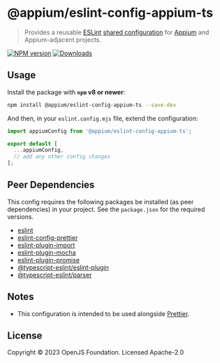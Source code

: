 # @appium/eslint-config-appium-ts

> Provides a reusable [ESLint](http://eslint.org/) [shared configuration](http://eslint.org/docs/developer-guide/shareable-configs) for [Appium](https://github.com/appium/appium) and Appium-adjacent projects.

[![NPM version](http://img.shields.io/npm/v/@appium/eslint-config-appium-ts.svg)](https://npmjs.org/package/@appium/eslint-config-appium-ts)
[![Downloads](http://img.shields.io/npm/dm/@appium/eslint-config-appium-ts.svg)](https://npmjs.org/package/@appium/eslint-config-appium-ts)

## Usage

Install the package with **`npm` v8 or newer**:

```bash
npm install @appium/eslint-config-appium-ts --save-dev
```

And then, in your `eslint.config.mjs` file, extend the configuration:

```js
import appiumConfig from '@appium/eslint-config-appium-ts';

export default [
  ...appiumConfig,
  // add any other config changes 
];
```

## Peer Dependencies

This config requires the following packages be installed (as peer dependencies) in your project.  See the `package.json` for the required versions.

- [eslint](https://www.npmjs.com/package/eslint)
- [eslint-config-prettier](https://www.npmjs.com/package/eslint-config-prettier)
- [eslint-plugin-import](https://www.npmjs.com/package/eslint-plugin-import)
- [eslint-plugin-mocha](https://www.npmjs.com/package/eslint-plugin-mocha)
- [eslint-plugin-promise](https://www.npmjs.com/package/eslint-plugin-promise)
- [@typescript-eslint/eslint-plugin](https://www.npmjs.com/package/@typescript-eslint/eslint-plugin)
- [@typescript-eslint/parser](https://www.npmjs.com/package/@typescript-eslint/parser)

## Notes

- This configuration is intended to be used alongside [Prettier](https://www.npmjs.com/package/prettier).

## License

Copyright © 2023 OpenJS Foundation. Licensed Apache-2.0
